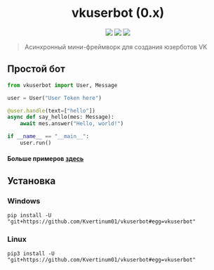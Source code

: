 <h1 align="center">
  vkuserbot (0.x)
</h1>
<p align="center">
  <img src="https://img.shields.io/badge/made%20by-Kvertinum01-green">
  <img src="https://img.shields.io/badge/python-<3.7-orange">
  <img src="https://img.shields.io/badge/PyPI-v3.0-blue">
</p>

> Асинхронный мини-фреймворк для создания юзерботов VK

## Простой бот

```python
from vkuserbot import User, Message

user = User("User Token here")

@user.handle(text=["hello"])
async def say_hello(mes: Message):
    await mes.answer("Hello, world!")

if __name__ == "__main__":
    user.run()
```

 #### Больше примеров [здесь](https://github.com/Kvertinum01/vkuserbot/tree/master/docs)

## Установка
### Windows
```shell
pip install -U "git+https://github.com/Kvertinum01/vkuserbot#egg=vkuserbot"
```
### Linux
```shell
pip3 install -U "git+https://github.com/Kvertinum01/vkuserbot#egg=vkuserbot"
```